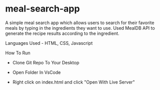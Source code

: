 # meal-search-app
A simple meal search app which allows users to search for their favorite meals by typing in the ingredients they want to use. Used MealDB API to generate the recipe results according to the ingredient.

Languages Used - HTML, CSS, Javascript

How To Run 

- Clone Git Repo To Your Desktop

- Open Folder In VsCode

- Right click on index.html and click "Open With Live Server"
